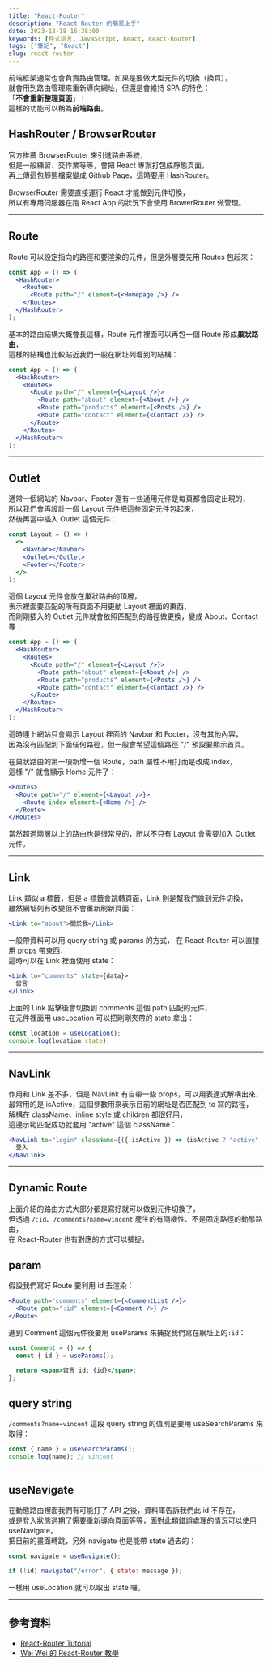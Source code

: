 ```yaml
---
title: "React-Router"
description: "React-Router 的簡易上手"
date: 2023-12-18 16:38:00
keywords: [程式語言, JavaScript, React, React-Router]
tags: ["筆記", "React"]
slug: react-router
---
```


前端框架通常也會負責路由管理，如果是要做大型元件的切換（換頁），  
就會用到路由管理來重新導向網址，但還是會維持 SPA 的特色：  
「**不會重新整理頁面**」！  
這樣的功能可以稱為**前端路由**。

## HashRouter / BrowserRouter

官方推薦 BrowserRouter 來引進路由系統，  
但是一般練習、交作業等等，會把 React 專案打包成靜態頁面，  
再上傳這包靜態檔案變成 Github Page，這時要用 HashRouter。

BrowserRouter 需要直接運行 React 才能做到元件切換，  
所以有專用伺服器在跑 React App 的狀況下會使用 BrowerRouter 做管理。

---

## Route

Route 可以設定指向的路徑和要渲染的元件，但是外層要先用 Routes 包起來：

```jsx
const App = () => (
  <HashRouter>
    <Routes>
      <Route path="/" element={<Homepage />} />
    </Routes>
  </HashRouter>
);
```

基本的路由結構大概會長這樣，Route 元件裡面可以再包一個 Route 形成**巢狀路由**，  
這樣的結構也比較貼近我們一般在網址列看到的結構：

```jsx
const App = () => (
  <HashRouter>
    <Routes>
      <Route path="/" element={<Layout />}>
        <Route path="about" element={<About />} />
        <Route path="products" element={<Posts />} />
        <Route path="contact" element={<Contact />} />
      </Route>
    </Routes>
  </HashRouter>
);
```

---

## Outlet

通常一個網站的 Navbar、Footer 還有一些通用元件是每頁都會固定出現的，  
所以我們會再設計一個 Layout 元件把這些固定元件包起來，  
然後再當中插入 Outlet 這個元件：

```jsx
const Layout = () => (
  <>
    <Navbar></Navbar>
    <Outlet></Outlet>
    <Footer></Footer>
  </>
);
```

這個 Layout 元件會放在巢狀路由的頂層，  
表示裡面要匹配的所有頁面不用更動 Layout 裡面的東西，  
而剛剛插入的 Outlet 元件就會依照匹配到的路徑做更換，變成 About、Contact 等：

```jsx
const App = () => (
  <HashRouter>
    <Routes>
      <Route path="/" element={<Layout />}>
        <Route path="about" element={<About />} />
        <Route path="products" element={<Posts />} />
        <Route path="contact" element={<Contact />} />
      </Route>
    </Routes>
  </HashRouter>
);
```

這時連上網站只會顯示 Layout 裡面的 Navbar 和 Footer，沒有其他內容，  
因為沒有匹配到下面任何路徑，但一般會希望這個路徑 "/" 預設要顯示首頁。

在巢狀路由的第一項新增一個 Route，path 屬性不用打而是改成 index，  
這樣 "/" 就會顯示 Home 元件了：

```jsx
<Routes>
  <Route path="/" element={<Layout />}>
    <Route index element={<Home />} />
  </Route>
</Routes>
```

當然超過兩層以上的路由也是很常見的，所以不只有 Layout 會需要加入 Outlet 元件。

---

## Link

Link 類似 a 標籤，但是 a 標籤會跳轉頁面，Link 則是幫我們做到元件切換，  
雖然網址列有改變但不會重新刷新頁面：

```jsx
<Link to="about">關於我</Link>
```

一般帶資料可以用 query string 或 params 的方式， 在 React-Router 可以直接用 props 帶東西，  
這時可以在 Link 裡面使用 state：

```jsx
<Link to="comments" state={data}>
  留言
</Link>
```

上面的 Link 點擊後會切換到 comments 這個 path 匹配的元件，  
在元件裡面用 useLocation 可以把剛剛夾帶的 state 拿出：

```jsx
const location = useLocation();
console.log(location.state);
```

---

## NavLink

作用和 Link 差不多，但是 NavLink 有自帶一些 props，可以用表達式解構出來，  
最常用的是 isActive，這個參數用來表示目前的網址是否匹配到 to 寫的路徑，  
解構在 className、inline style 或 children 都很好用，  
這邊示範匹配成功就套用 "active" 這個 className：

```jsx
<NavLink to="login" className={({ isActive }) => (isActive ? "active" : "")}>
  登入
</NavLink>
```

---

## Dynamic Route

上面介紹的路由方式大部分都是寫好就可以做到元件切換了，  
但透過 `/:id`、`/comments?name=vincent` 產生的有隨機性、不是固定路徑的動態路由，  
在 React-Router 也有對應的方式可以捕捉。

## param

假設我們寫好 Route 要利用 id 去渲染：

```jsx
<Route path="comments" element={<CommentList />}>
  <Route path=":id" element={<Comment />} />
</Route>
```

進到 Comment 這個元件後要用 useParams 來捕捉我們寫在網址上的`:id`：

```jsx
const Comment = () => {
  const { id } = useParams();

  return <span>留言 id: {id}</span>;
};
```

## query string

`/comments?name=vincent` 這段 query string 的值則是要用 useSearchParams 來取得：

```jsx
const { name } = useSearchParams();
console.log(name); // vincent
```

---

## useNavigate

在動態路由裡面我們有可能打了 API 之後，資料庫告訴我們此 id 不存在，  
或是登入狀態過期了需要重新導向頁面等等，面對此類錯誤處理的情況可以使用 useNavigate，  
把目前的畫面轉跳，另外 navigate 也是能帶 state 過去的：

```jsx
const navigate = useNavigate();

if (!id) navigate("/error", { state: message });
```

一樣用 useLocation 就可以取出 state 囉。

---

## 參考資料

- [React-Router Tutorial](https://reactrouter.com/en/main/start/tutorial)
- [Wei Wei 的 React-Router 教學](https://youtu.be/gV07Tqi0i_o?si=zTTQ2h-ON3XhtDS-)
